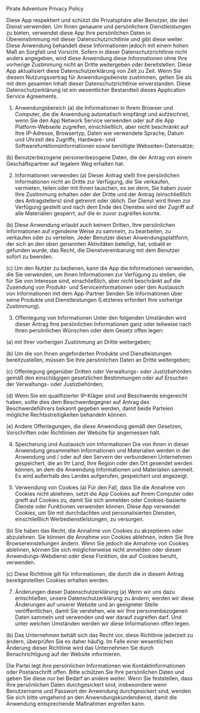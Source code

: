 Pirate Adventure Privacy Policy

Diese App respektiert und schützt die Privatsphäre aller Benutzer, die den Dienst verwenden. Um Ihnen genauere und persönlichere Dienstleistungen zu bieten, verwendet diese App Ihre persönlichen Daten in Übereinstimmung mit dieser Datenschutzrichtlinie und gibt diese weiter. Diese Anwendung behandelt diese Informationen jedoch mit einem hohen Maß an Sorgfalt und Vorsicht. Sofern in dieser Datenschutzrichtlinie nicht anders angegeben, wird diese Anwendung diese Informationen ohne Ihre vorherige Zustimmung nicht an Dritte weitergeben oder bereitstellen. Diese App aktualisiert diese Datenschutzerklärung von Zeit zu Zeit. Wenn Sie diesem Nutzungsvertrag für Anwendungsdienste zustimmen, gelten Sie als mit dem gesamten Inhalt dieser Datenschutzrichtlinie einverstanden. Diese Datenschutzerklärung ist ein wesentlicher Bestandteil dieses Application Service Agreements.

1. Anwendungsbereich
(a) die Informationen in Ihrem Browser und Computer, die die Anwendung automatisch empfängt und aufzeichnet, wenn Sie den App Network Service verwenden oder auf die App Platform-Webseite zugreifen, einschließlich, aber nicht beschränkt auf Ihre IP-Adresse, Browsertyp, Daten wie verwendete Sprache, Datum und Uhrzeit des Zugriffs, Hardware- und Softwarefunktionsinformationen sowie benötigte Webseiten-Datensätze;

(b) Benutzerbezogene personenbezogene Daten, die der Antrag von einem Geschäftspartner auf legalem Weg erhalten hat.

2. Informationen verwenden
(a) Dieser Antrag stellt Ihre persönlichen Informationen nicht an Dritte zur Verfügung, die Sie verkaufen, vermieten, teilen oder mit Ihnen tauschen, es sei denn, Sie haben zuvor Ihre Zustimmung erhalten oder der Dritte und der Antrag (einschließlich des Antragstellers) sind getrennt oder üblich. Der Dienst wird Ihnen zur Verfügung gestellt und nach dem Ende des Dienstes wird der Zugriff auf alle Materialien gesperrt, auf die er zuvor zugreifen konnte.

(b) Diese Anwendung erlaubt auch keinem Dritten, Ihre persönlichen Informationen auf irgendeine Weise zu sammeln, zu bearbeiten, zu verkaufen oder zu verteilen. Jeder Benutzer dieser Anwendungsplattform, der sich an den oben genannten Aktivitäten beteiligt, hat, sobald er gefunden wurde, das Recht, die Dienstvereinbarung mit dem Benutzer sofort zu beenden.

(c) Um den Nutzer zu bedienen, kann die App die Informationen verwenden, die Sie verwenden, um Ihnen Informationen zur Verfügung zu stellen, die für Sie von Interesse sind, einschließlich, aber nicht beschränkt auf die Zusendung von Produkt- und Serviceinformationen oder den Austausch von Informationen mit dem App-Partner Senden Sie Informationen über seine Produkte und Dienstleistungen (Letzteres erfordert Ihre vorherige Zustimmung).

3. Offenlegung von Informationen
Unter den folgenden Umständen wird dieser Antrag Ihre persönlichen Informationen ganz oder teilweise nach Ihren persönlichen Wünschen oder dem Gesetz offen legen:

(a) mit Ihrer vorherigen Zustimmung an Dritte weitergeben;

(b) Um die von Ihnen angeforderten Produkte und Dienstleistungen bereitzustellen, müssen Sie Ihre persönlichen Daten an Dritte weitergeben;

(c) Offenlegung gegenüber Dritten oder Verwaltungs- oder Justizbehörden gemäß den einschlägigen gesetzlichen Bestimmungen oder auf Ersuchen der Verwaltungs- oder Justizbehörden;

(d) Wenn Sie ein qualifizierter IP-Kläger sind und Beschwerde eingereicht haben, sollte dies dem Beschwerdegegner auf Antrag des Beschwerdeführers bekannt gegeben werden, damit beide Parteien mögliche Rechtsstreitigkeiten behandeln können.

(e) Andere Offenlegungen, die diese Anwendung gemäß den Gesetzen, Vorschriften oder Richtlinien der Website für angemessen hält.

4. Speicherung und Austausch von Informationen
Die von Ihnen in dieser Anwendung gesammelten Informationen und Materialien werden in der Anwendung und / oder auf den Servern der verbundenen Unternehmen gespeichert, die an Ihr Land, Ihre Region oder den Ort gesendet werden können, an dem die Anwendung Informationen und Materialien sammelt. Es wird außerhalb des Landes aufgerufen, gespeichert und angezeigt.

5. Verwendung von Cookies
(a) Für den Fall, dass Sie die Annahme von Cookies nicht ablehnen, setzt die App Cookies auf Ihrem Computer oder greift auf Cookies zu, damit Sie sich anmelden oder Cookies-basierte Dienste oder Funktionen verwenden können. Diese App verwendet Cookies, um Sie mit durchdachten und personalisierten Diensten, einschließlich Werbedienstleistungen, zu versorgen.

(b) Sie haben das Recht, die Annahme von Cookies zu akzeptieren oder abzulehnen. Sie können die Annahme von Cookies ablehnen, indem Sie Ihre Browsereinstellungen ändern. Wenn Sie jedoch die Annahme von Cookies ablehnen, können Sie sich möglicherweise nicht anmelden oder diesen Anwendungs-Webdienst oder diese Funktion, die auf Cookies beruht, verwenden.

(c) Diese Richtlinie gilt für Informationen, die durch die in diesem Antrag bereitgestellten Cookies erhalten werden.

7. Änderungen dieser Datenschutzerklärung
(a) Wenn wir uns dazu entschließen, unsere Datenschutzerklärung zu ändern, werden wir diese Änderungen auf unserer Website und an geeigneter Stelle veröffentlichen, damit Sie verstehen, wie wir Ihre personenbezogenen Daten sammeln und verwenden und wer darauf zugreifen darf. Und unter welchen Umständen werden wir diese Informationen offen legen.

(b) Das Unternehmen behält sich das Recht vor, diese Richtlinie jederzeit zu ändern, überprüfen Sie es daher häufig. Im Falle einer wesentlichen Änderung dieser Richtlinie wird das Unternehmen Sie durch Benachrichtigung auf der Website informieren.

Die Partei legt ihre persönlichen Informationen wie Kontaktinformationen oder Postanschrift offen. Bitte schützen Sie Ihre persönlichen Daten und geben Sie diese nur bei Bedarf an andere weiter. Wenn Sie feststellen, dass Ihre persönlichen Daten durchgesickert sind, insbesondere wenn Benutzername und Passwort der Anwendung durchgesickert sind, wenden Sie sich bitte umgehend an den Anwendungskundendienst, damit die Anwendung entsprechende Maßnahmen ergreifen kann.
